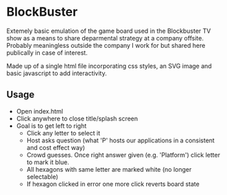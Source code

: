 # BlockBuster

Extemely basic emulation of the game board used in the Blockbuster TV show as a means to share deparmental strategy at a company offsite. Probably meaningless outside the company I work for but shared here publically in case of interest.

Made up of a single html file incorporating css styles, an SVG image and basic javascript to add interactivity.

## Usage

* Open index.html
* Click anywhere to close title/splash screen
* Goal is to get left to right
  * Click any letter to select it
  * Host asks question (what 'P' hosts our applications in a consistent and cost effect way)
  * Crowd guesses. Once right answer given (e.g.  'Platform') click letter to mark it blue.
  * All hexagons with same letter are marked white (no longer selectable)
  * If hexagon clicked in error one more click reverts board state